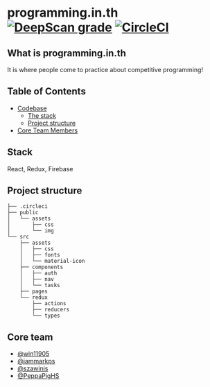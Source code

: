 # programming.in.th [![DeepScan grade](https://deepscan.io/api/teams/4940/projects/6738/branches/57818/badge/grade.svg)](https://deepscan.io/dashboard#view=project&tid=4940&pid=6738&bid=57818) [![CircleCI](https://circleci.com/gh/programming-in-th/programming.in.th.svg?style=svg)](https://circleci.com/gh/programming-in-th/programming.in.th)

## What is programming.in.th

It is where people come to practice about competitive programming!

## Table of Contents

- [Codebase](#codebase)
  - [The stack](#stack)
  - [Project structure](#project-structure)
- [Core Team Members](#core-team)

## Stack

React, Redux, Firebase

## Project structure

```
├── .circleci
├── public
│   └── assets
│       ├── css
│       └── img
└── src
    ├── assets
    │   ├── css
    │   ├── fonts
    │   └── material-icon
    ├── components
    │   ├── auth
    │   ├── nav
    │   └── tasks
    ├── pages
    └── redux
        ├── actions
        ├── reducers
        └── types
```

## Core team

- [@win11905](https://github.com/win11905)
- [@iammarkps](https://github.com/iammarkps)
- [@szawinis](https://github.com/szawinis)
- [@PeppaPigHS](https://github.com/PeppaPigHS)
